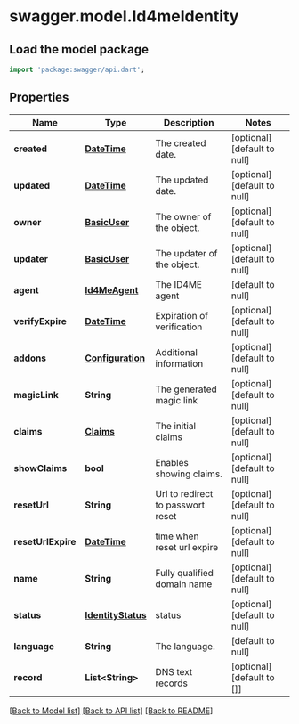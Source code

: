 # swagger.model.Id4meIdentity

## Load the model package
```dart
import 'package:swagger/api.dart';
```

## Properties
Name | Type | Description | Notes
------------ | ------------- | ------------- | -------------
**created** | [**DateTime**](DateTime.md) | The created date. | [optional] [default to null]
**updated** | [**DateTime**](DateTime.md) | The updated date. | [optional] [default to null]
**owner** | [**BasicUser**](BasicUser.md) | The owner of the object. | [optional] [default to null]
**updater** | [**BasicUser**](BasicUser.md) | The updater of the object. | [optional] [default to null]
**agent** | [**Id4MeAgent**](Id4MeAgent.md) | The ID4ME agent | [default to null]
**verifyExpire** | [**DateTime**](DateTime.md) | Expiration of verification | [optional] [default to null]
**addons** | [**Configuration**](Configuration.md) | Additional information | [optional] [default to null]
**magicLink** | **String** | The generated magic link | [optional] [default to null]
**claims** | [**Claims**](Claims.md) | The initial claims | [optional] [default to null]
**showClaims** | **bool** | Enables showing claims. | [optional] [default to null]
**resetUrl** | **String** | Url to redirect to passwort reset | [optional] [default to null]
**resetUrlExpire** | [**DateTime**](DateTime.md) | time when reset url expire | [optional] [default to null]
**name** | **String** | Fully qualified domain name | [optional] [default to null]
**status** | [**IdentityStatus**](IdentityStatus.md) | status | [optional] [default to null]
**language** | **String** | The language. | [default to null]
**record** | **List&lt;String&gt;** | DNS text records | [optional] [default to []]

[[Back to Model list]](../README.md#documentation-for-models) [[Back to API list]](../README.md#documentation-for-api-endpoints) [[Back to README]](../README.md)



